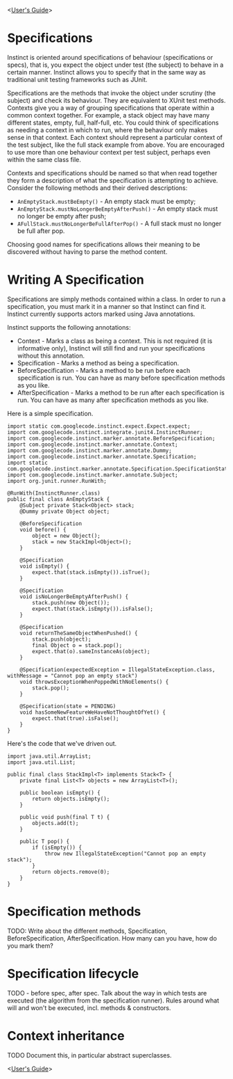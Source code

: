 <[User's Guide](UsersGuide.md)>

# Specifications #

Instinct is oriented around specifications of behaviour (specifications or specs), that is, you expect the object under test (the subject) to behave in a certain manner. Instinct allows you to specify that in the same way as traditional unit testing frameworks such as JUnit.

Specifications are the methods that invoke the object under scrutiny (the subject) and check its behaviour. They are equivalent to XUnit test methods. Contexts give you a way of grouping specifications that operate within a common context together. For example, a stack object may have many different states, empty, full, half-full, etc. You could think of specifications as needing a context in which to run, where the behaviour only makes sense in that context. Each context should represent a particular context of the test subject, like the full stack example from above. You are encouraged to use more than one behaviour context per test subject, perhaps even within the same class file.

Contexts and specifications should be named so that when read together they form a description of what the specification is attempting to achieve. Consider the following methods and their derived descriptions:

  * `AnEmptyStack.mustBeEmpty()` - An empty stack must be empty;
  * `AnEmptyStack.mustNoLongerBeEmptyAfterPush()` - An empty stack must no longer be empty after push;
  * `AFullStack.mustNoLongerBeFullAfterPop()` - A full stack must no longer be full after pop.

Choosing good names for specifications allows their meaning to be discovered without having to parse the method content.

# Writing A Specification #

Specifications are simply methods contained within a class. In order to run a specification, you must mark it in a manner so that Instinct can find it. Instinct currently supports actors marked using Java annotations.

Instinct supports the following annotations:

  * Context - Marks a class as being a context. This is not required (it is informative only), Instinct will still find and run your specifications without this annotation.
  * Specification - Marks a method as being a specification.
  * BeforeSpecification - Marks a method to be run before each specification is run. You can have as many before specification methods as you like.
  * AfterSpecification - Marks a method to be run after each specification is run. You can have as many after specification methods as you like.

Here is a simple specification.

```
import static com.googlecode.instinct.expect.Expect.expect;
import com.googlecode.instinct.integrate.junit4.InstinctRunner;
import com.googlecode.instinct.marker.annotate.BeforeSpecification;
import com.googlecode.instinct.marker.annotate.Context;
import com.googlecode.instinct.marker.annotate.Dummy;
import com.googlecode.instinct.marker.annotate.Specification;
import static com.googlecode.instinct.marker.annotate.Specification.SpecificationState.PENDING;
import com.googlecode.instinct.marker.annotate.Subject;
import org.junit.runner.RunWith;

@RunWith(InstinctRunner.class)
public final class AnEmptyStack {
    @Subject private Stack<Object> stack;
    @Dummy private Object object;

    @BeforeSpecification
    void before() {
        object = new Object();
        stack = new StackImpl<Object>();
    }

    @Specification
    void isEmpty() {
        expect.that(stack.isEmpty()).isTrue();
    }

    @Specification
    void isNoLongerBeEmptyAfterPush() {
        stack.push(new Object());
        expect.that(stack.isEmpty()).isFalse();
    }

    @Specification
    void returnTheSameObjectWhenPushed() {
        stack.push(object);
        final Object o = stack.pop();
        expect.that(o).sameInstanceAs(object);
    }

    @Specification(expectedException = IllegalStateException.class, withMessage = "Cannot pop an empty stack")
    void throwsExceptionWhenPoppedWithNoElements() {
        stack.pop();
    }

    @Specification(state = PENDING)
    void hasSomeNewFeatureWeHaveNotThoughtOfYet() {
        expect.that(true).isFalse();
    }
}
```

Here's the code that we've driven out.

```
import java.util.ArrayList;
import java.util.List;

public final class StackImpl<T> implements Stack<T> {
    private final List<T> objects = new ArrayList<T>();

    public boolean isEmpty() {
        return objects.isEmpty();
    }

    public void push(final T t) {
        objects.add(t);
    }

    public T pop() {
        if (isEmpty()) {
            throw new IllegalStateException("Cannot pop an empty stack");
        }
        return objects.remove(0);
    }
}
```

# Specification methods #

TODO: Write about the different methods, Specification, BeforeSpecification, AfterSpecification. How many can you have, how do you mark them?

# Specification lifecycle #

TODO - before spec, after spec. Talk about the way in which tests are executed (the algorithm from the specification runner). Rules around what will and won't be executed, incl. methods & constructors.

# Context inheritance #

TODO Document this, in particular abstract superclasses.

<[User's Guide](UsersGuide.md)>